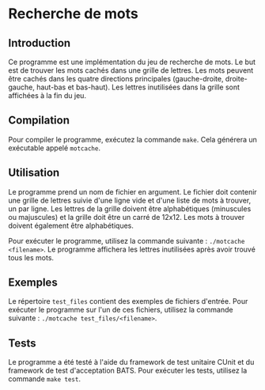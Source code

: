 # Recherche de mots

## Introduction
Ce programme est une implémentation du jeu de recherche de mots. Le but est de trouver les mots cachés dans une grille de lettres. Les mots peuvent être cachés dans les quatre directions principales (gauche-droite, droite-gauche, haut-bas et bas-haut). Les lettres inutilisées dans la grille sont affichées à la fin du jeu.

## Compilation
Pour compiler le programme, exécutez la commande `make`. Cela générera un exécutable appelé `motcache`.

## Utilisation
Le programme prend un nom de fichier en argument. Le fichier doit contenir une grille de lettres suivie d'une ligne vide et d'une liste de mots à trouver, un par ligne. Les lettres de la grille doivent être alphabétiques (minuscules ou majuscules) et la grille doit être un carré de 12x12. Les mots à trouver doivent également être alphabétiques.

Pour exécuter le programme, utilisez la commande suivante : `./motcache <filename>`. Le programme affichera les lettres inutilisées après avoir trouvé tous les mots.

## Exemples
Le répertoire `test_files` contient des exemples de fichiers d'entrée. Pour exécuter le programme sur l'un de ces fichiers, utilisez la commande suivante : `./motcache test_files/<filename>`.

## Tests
Le programme a été testé à l'aide du framework de test unitaire CUnit et du framework de test d'acceptation BATS. Pour exécuter les tests, utilisez la commande `make test`.
